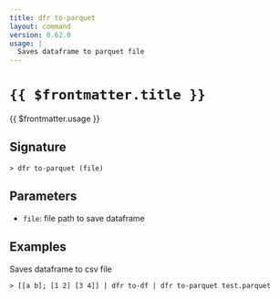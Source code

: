 ```yaml
---
title: dfr to-parquet
layout: command
version: 0.62.0
usage: |
  Saves dataframe to parquet file
---
```


# `{{ $frontmatter.title }}`

<div style='white-space: pre-wrap;'>{{ $frontmatter.usage }}</div>

## Signature

```> dfr to-parquet (file)```

## Parameters

 -  `file`: file path to save dataframe

## Examples

Saves dataframe to csv file
```shell
> [[a b]; [1 2] [3 4]] | dfr to-df | dfr to-parquet test.parquet
```
